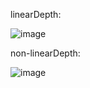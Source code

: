linearDepth:

![image](https://github.com/yl-me/Notes-of-computer-graphics/blob/master/LearnOpenGL/4Advanced-OpenGL/1Depth-testing/linearDepth.png)

non-linearDepth:

![image](https://github.com/yl-me/Notes-of-computer-graphics/blob/master/LearnOpenGL/4Advanced-OpenGL/1Depth-testing/non-linearDepth.png)